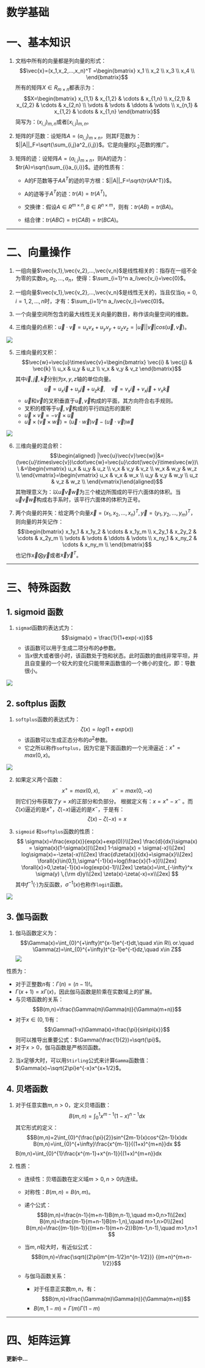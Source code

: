 # 数学基础
# 一、基本知识
1. 文档中所有的向量都是列向量的形式：
$$\vec{x}=(x_1,x_2,...,x_n)^T
=\begin{bmatrix}
x_1 \\ x_2 \\
x_3 \\ x_4 \\ 
\end{bmatrix}$$
所有的矩阵$X\in R_{m \times n}$都表示为：
$$X=\begin{bmatrix}
x_{1,1} & x_{1,2} & \cdots & x_{1,n} \\
x_{2,1} & x_{2,2} & \cdots & x_{2,n} \\
\vdots & \vdots & \ddots & \vdots \\
x_{n,1} & x_{1,2} & \cdots & x_{1,n}
\end{bmatrix}$$
简写为：$(x_{i,j})_{m,n}$或者$[x_{i,j}]_{m,n}$。

2. 矩阵的F范数：设矩阵$A=(a_{i,j})_{m\times n}$，则其F范数为：$||A||_F=\sqrt{\sum_{i,j}a^2_{i,j}}$。它是向量的$L_2$范数的推广。

3. 矩阵的迹：设矩阵$A=(a_{i,j})_{m\times n}$，则A的迹为：$tr(A)=\sqrt{\sum_{i}a_{i,i}}$。迹的性质有：
    * A的F范数等于$AA^T$的迹的平方根：$||A||_F=\sqrt{tr(AA^T)}$。 
    
    * A的迹等于$A^T$的迹：$tr(A)=tr(A^T)$。
    * 交换律：假设$A\in R^{m\times n},B\in R^{n\times m}$，则有：$tr(AB)=tr(BA)$。
    * 结合律：$tr(ABC)=tr(CAB)=tr(BCA)$。

---

# 二、向量操作
1. 一组向量$\vec{v_1},\vec{v_2},...,\vec{v_n}$是线性相关的：指存在一组不全为零的实数$a_1,a_2,...,a_n$，使得：$\sum_{i=1}^n a_i\vec{v_i}=\vec{0}$。

2. 一组向量$\vec{v_1},\vec{v_2},...,\vec{v_n}$是线性无关的，当且仅当$a_i=0,i=1,2,...,n$时，才有：$\sum_{i=1}^n a_i\vec{v_i}=\vec{0}$。

3. 一个向量空间所包含的最大线性无关向量的数目，称作该向量空间的维数。

4. 三维向量的点积：$\vec{u}\cdot\vec{v}=u_xv_x+u_yv_y+u_zv_z=|\vec{u}||\vec{v}|cos(\vec{u},\vec{v})$。

![](https://upload-images.jianshu.io/upload_images/16911112-365ff9a8b6065d15.png?imageMogr2/auto-orient/strip%7CimageView2/2/w/1240)

5. 三维向量的叉积：
$$\vec{w}=\vec{u}\times\vec{v}=\begin{bmatrix}
\vec{i} & \vec{j} & \vec{k} \\
u_x & u_y & u_z \\
v_x & v_y & v_z
\end{bmatrix}$$
其中$\vec{i},\vec{j},\vec{k}$分别为$x,y,z$轴的单位向量。
$$\vec{u}=u_x\vec{i}+u_y\vec{j}+u_z\vec{k},\quad \vec{v}=v_x\vec{i}+v_x\vec{j}+v_x\vec{k}$$
    * $\vec u$和$\vec v$的叉积垂直于$\vec{u},\vec{v}$构成的平面，其方向符合右手规则。
    * 叉积的模等于$\vec{u},\vec{v}$构成的平行四边形的面积
    * $\vec{u}\times\vec{v}=-\vec{v}\times\vec{u}$
    * $\vec{u}\times(\vec{v}\times\vec{w})=(\vec{u}\cdot\vec{w})\vec{v}-(\vec{u}\cdot\vec{v})\vec{w}$

![](https://upload-images.jianshu.io/upload_images/16911112-df48111bfc135264.png?imageMogr2/auto-orient/strip%7CimageView2/2/w/1240)

6. 三维向量的混合积：
$$\begin{aligned}
|\vec{u}\vec{v}\vec{w}|&=(\vec{u}\times\vec{v})\cdot\vec{w}=\vec{u}\cdot(\vec{v}\times\vec{w})\\
&=\begin{vmatrix}
u_x & u_y & u_z \\
v_x & v_y & v_z \\
w_x & w_y & w_z \\
\end{vmatrix}=\begin{vmatrix}
u_x & v_x & w_x \\
u_y & v_y & w_y \\
u_z & v_z & w_z \\
\end{vmatrix}\end{aligned}$$
其物理意义为：以$\vec{u}\vec{v}\vec{w}$为三个棱边所围成的平行六面体的体积。当$\vec{u}\vec{v}\vec{w}$构成右手系时，该平行六面体的体积为正号。

7. 两个向量的并矢：给定两个向量$\vec{x}=(x_1,x_2,...,x_n)^T,\vec{y}=(y_1,y_2,...,y_m)^T$，则向量的并矢记作：
$$\begin{bmatrix}
x_1y_1 & x_1y_2 & \cdots & x_1y_m \\
x_2y_1 & x_2y_2 & \cdots & x_2y_m \\
\vdots & \vdots & \ddots & \vdots \\
x_ny_1 & x_ny_2 & \cdots & x_ny_m \\
\end{bmatrix}$$
也记作$\vec{x}\bigotimes\vec{y}$或者$\vec{x}\vec{y}^T$。

---

# 三、特殊函数

## 1. sigmoid 函数
1. `sigmad`函数的表达式为：
$$\sigma(x) = \frac{1}{1+exp(-x)}$$
    * 该函数可以用于生成二项分布的$\phi$参数。
    * 当$x$很大或者很小时，该函数处于饱和状态。此时函数的曲线非常平坦，并且自变量的一个较大的变化只能带来函数值的一个微小的变化，即：导数很小。
    
![](https://upload-images.jianshu.io/upload_images/16911112-6a3862286e32fdbf.png?imageMogr2/auto-orient/strip%7CimageView2/2/w/1240)

## 2. softplus 函数
1. `softplus`函数的表达式为：
$$\zeta(x)=log(1+exp(x))$$
    * 该函数可以生成正态分布的${\sigma}^2$参数。
    * 它之所以称作`softplus`，因为它是下面函数的一个光滑逼近：$x^+ = max(0,x)$。

![](https://upload-images.jianshu.io/upload_images/16911112-7508654579bb92ef.png?imageMogr2/auto-orient/strip%7CimageView2/2/w/1240)

2. 如果定义两个函数：
$$x^+ = max(0,x),\quad\quad x^- = max(0,-x)$$
则它们分布获取了$y=x$的正部分和负部分。
根据定义有：$x=x^+-x^-$ 。而$\zeta(x)$逼近的是$x^+$，$\zeta(-x)$逼近的是$x^-$，于是有：
$$\zeta(x)-\zeta(-x)=x$$

3. `sigmoid` 和`softplus`函数的性质：
$$
\sigma(x)=\frac{exp(x)}{exp(x)+exp(0)}\\[2ex]
\frac{d}{dx}\sigma(x) = \sigma(x)(1-\sigma(x))\\[2ex]
1-\sigma(x) = \sigma(-x)\\[2ex]
log\sigma(x)=-\zeta(-x)\\[2ex]
\frac{d\zeta(x)}{dx}=\sigma{x}\\[2ex]
\forall{x}\in(0,1),\sigma^{-1}(x)=log(\frac{x}{1-x})\\[2ex]
\forall{x}>0,\zeta{-1}(x)=log(exp(x)-1)\\[2ex]
\zeta(x)=\int_{-\infty}^x \sigma(y) \,{\rm d}y\\[2ex]
\zeta(x)-\zeta(-x)=x\\[2ex]
$$
其中$f^{-1}(\cdot)$为反函数，$\sigma^{-1}(x)$也称作`logit`函数。

![](https://upload-images.jianshu.io/upload_images/16911112-a62998dc644d7a09.png?imageMogr2/auto-orient/strip%7CimageView2/2/w/1240)

## 3. 伽马函数
1. 伽马函数定义为：
$$\Gamma(x)=\int_{0}^{+\infty}t^{x-1}e^{-t}dt,\quad x\in R\\
or.\quad \Gamma(z)=\int_{0}^{+\infty}t^{z-1}e^{-t}dz,\quad x\in Z$$
![](https://upload-images.jianshu.io/upload_images/16911112-b81ac509229b1220.jpg?imageMogr2/auto-orient/strip%7CimageView2/2/w/1240)

性质为：
* 对于正整数$n$有：$\Gamma(n)=(n-1)!$。    
* $\Gamma(x+1)=x\Gamma(x)$，因此伽马函数是阶乘在实数域上的扩展。
* 与贝塔函数的关系：
$$B(m,n)=\frac{\Gamma(m)\Gamma(n)}{\Gamma(m+n)}$$
* 对于$x\in(0,1)$有：
$$\Gamma(1-x)\Gamma(x)=\frac{\pi}{sin\pi{x}}$$
则可以推导出重要公式：$\Gamma(\frac{1}{2})=\sqrt{\pi}$。
* 对于$x>0$，伽马函数是严格凹函数。

2. 当$x$足够大时，可以用`Stirling`公式来计算`Gamma`函数值：$\Gamma(x)~\sqrt{2\pi}e^{-x}x^{x+1/2}$。

## 4. 贝塔函数
1. 对于任意实数$m,n>0$，定义贝塔函数：
$$B(m,n)=\int_{0}^{1}x^{m-1}(1-x)^{n-1}dx$$
其它形式的定义：
$$B(m,n)=2\int_{0}^{\frac{\pi}{2}}sin^{2m-1}(x)cos^{2n-1}(x)dx
B(m,n)=\int_{0}^{+\infty}\frac{x^{m-1}}{(1+x)^{m+n}}dx
$$B(m,n)=\int_{0}^{1}\frac{x^{m-1}+x^{n-1}}{(1+x)^{m+n}}dx

2. 性质：
    * 连续性：贝塔函数在定义域$m>0,n>0$内连续。
    * 对称性：$B(m,n)=B(n,m)$。

    * 递个公式：
$$B(m,n)=\frac{n-1}{m+n-1}B(m,n-1),\quad m>0,n>1\\[2ex]
B(m,n)=\frac{m-1}{m+n-1}B(m-1,n),\quad m>1,n>0\\[2ex]
B(m,n)=\frac{(m-1)(n-1)}{(m+n-1)(m+n-2)}B(m-1,n-1),\quad m>1,n>1
$$

    * 当$m,n$较大时，有近似公式：
$$B(m,n)=\frac{\sqrt{(2\pi)m^{m-1/2}n^{n-1/2}}}
{(m+n)^{m+n-1/2}}$$

    * 与伽马函数关系：
        * 对于任意正实数$m,n$，有：
$$B(m,n)=\frac{\Gamma(m)\Gamma(n)}{\Gamma(m+n)}$$
        * $B(m,1-m)=\Gamma(m)\Gamma(1-m)$
        
---

# 四、矩阵运算

**更新中...**
